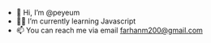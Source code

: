 - 👋 Hi, I’m @peyeum
- 👨‍💻 I’m currently learning Javascript
- 📫 You can reach me via email farhanm200@gmail.com

<!---
peyeum/peyeum is a ✨ special ✨ repository because its `README.md` (this file) appears on your GitHub profile.
You can click the Preview link to take a look at your changes.
--->
